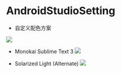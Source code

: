 # AndroidStudioSetting
* 自定义配色方案

![](http://paynnyvep.bkt.clouddn.com/%E5%B1%8F%E5%B9%95%E5%BF%AB%E7%85%A7%202018-08-22%20%E4%B8%8B%E5%8D%882.15.34.png)

* Monokai Sublime Text 3
![](http://paynnyvep.bkt.clouddn.com/%E5%B1%8F%E5%B9%95%E5%BF%AB%E7%85%A7%202018-08-22%20%E4%B8%8B%E5%8D%882.39.53.png)

* Solarized Light (Alternate)
![](http://paynnyvep.bkt.clouddn.com/%E5%B1%8F%E5%B9%95%E5%BF%AB%E7%85%A7%202018-08-22%20%E4%B8%8B%E5%8D%882.44.37.png)
